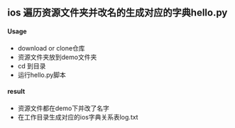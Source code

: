 ##  ios 遍历资源文件夹并改名的生成对应的字典hello.py



#### Usage

+ download or clone仓库 
+ 资源文件夹放到demo文件夹
+ cd 到目录
+ 运行hello.py脚本

#### result

+ 资源文件都在demo下并改了名字
+ 在工作目录生成对应的ios字典关系表log.txt